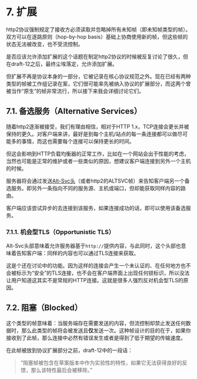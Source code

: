 # 7. 扩展

http2协议强制规定了接收方必须读取并忽略掉所有未知帧（即未知帧类型的帧）。双方可以在逐跳原则（hop-by-hop basis）基础上协商使用新的帧，但这些帧的状态无法被改变，也不受流控制。

是否应该允许添加扩展的这个话题在制定http2协议的时候被反复讨论了很久，但在draft-12之后，最终尘埃落定，允许添加扩展。

但扩展不再是协议本身的一部分，它被记录在核心协议规范之外。现在已经有两种类型的帧被工作组记录在案，它们很可能率先被纳入协议的扩展部分，而这两个曾被当作“原生”的帧非常流行，所以接下来我会详细讨论它们。

## 7.1. 备选服务（Alternative Services）

随着http2逐渐被接受，我们有理由相信，相对于HTTP 1.x，TCP连接会更长并被保持的更久。对客户端来讲，最好是到每个主机/站点的每一条连接都可以做尽可能多的事情，而这也需要每个连接可以保持更长的时间。

但这会影响到HTTP负载均衡器的正常工作，比如在一个网站会出于性能的考虑，当然也可能是正常的维护或者一些类似的原因，想建议客户端连接到另外一个主机的时候。<!-- 这一段需要review -->

服务器将会通过发送[Alt-Svc头](http://tools.ietf.org/html/draft-ietf-httpbis-alt-svc-10)（或者http2的ALTSVC帧）来告知客户端另一个备选服务。即另外一条指向不同的服务源、主机或端口，但却能获取同样内容的路由。

客户端应该尝试异步的去连接到该服务，如果连接成功的话，即可以使用该备选服务。<!-- 这一段需要review -->

### 7.1.1. 机会型TLS（Opportunistic TLS）

Alt-Svc头部意味着允许服务器基于`http://`提供内容，与此同时，这个头部也意味着告知客户端：同样的内容也可以通过TLS连接来获取。

这是个还在讨论中的功能。因为这样的连接会产生一个未认证的、在任何地方也不会被标示为“安全”的TLS连接，也不会在客户端界面上出现任何锁标识，所以没法让用户知道这其实不是常规的HTTP连接。这就是很多人强烈反对机会型TLS的原因。

## 7.2. 阻塞（Blocked）

这个类型的帧意味着：当服务端存在需要发送的内容，但流控制却禁止发送任何数据时，那么此类型的帧将会被发送且**仅**发送一次。这种帧设计的目的在于，如果你接收到了此帧，那么连接中必然有错误发生或者是得到了低于期望的传输速度。<!-- 这一段需要review -->

在此帧被放到协议扩展部分之前，draft-12中的一段话：

> ”阻塞帧被包含在草案版本中作为实验性的特性，如果它无法获得良好的反馈，那么该特性最后会被移除。”
